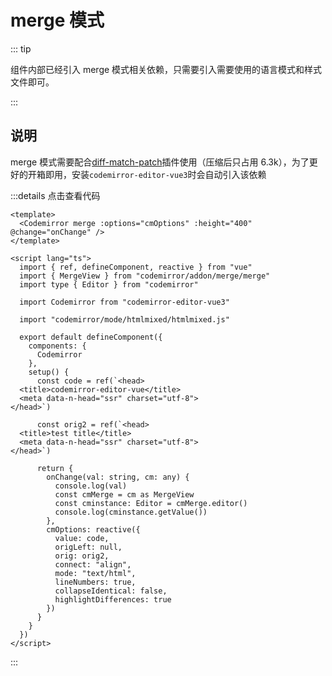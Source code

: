 # merge 模式

::: tip

组件内部已经引入 merge 模式相关依赖，只需要引入需要使用的语言模式和样式文件即可。

:::

## 说明

merge 模式需要配合[diff-match-patch](https://github.com/JackuB/diff-match-patch)插件使用（压缩后只占用 6.3k），为了更好的开箱即用，安装`codemirror-editor-vue3`时会自动引入该依赖

<component v-if="dynamicComponent" :is="dynamicComponent"></component>

<script >
import { shallowRef } from "vue"
export default {
  data() {
    return {
      dynamicComponent: null
    }
  },

  mounted() {
    import('../../../demo/mergeDemo.vue').then((module) => {
      this.dynamicComponent = shallowRef(module.default)
    })
  }
}
</script>

:::details 点击查看代码

```vue
<template>
  <Codemirror merge :options="cmOptions" :height="400" @change="onChange" />
</template>

<script lang="ts">
  import { ref, defineComponent, reactive } from "vue"
  import { MergeView } from "codemirror/addon/merge/merge"
  import type { Editor } from "codemirror"

  import Codemirror from "codemirror-editor-vue3"

  import "codemirror/mode/htmlmixed/htmlmixed.js"

  export default defineComponent({
    components: {
      Codemirror
    },
    setup() {
      const code = ref(`<head>
  <title>codemirror-editor-vue</title>
  <meta data-n-head="ssr" charset="utf-8">
</head>`)

      const orig2 = ref(`<head>
  <title>test title</title>
  <meta data-n-head="ssr" charset="utf-8">
</head>`)

      return {
        onChange(val: string, cm: any) {
          console.log(val)
          const cmMerge = cm as MergeView
          const cminstance: Editor = cmMerge.editor()
          console.log(cminstance.getValue())
        },
        cmOptions: reactive({
          value: code,
          origLeft: null,
          orig: orig2,
          connect: "align",
          mode: "text/html",
          lineNumbers: true,
          collapseIdentical: false,
          highlightDifferences: true
        })
      }
    }
  })
</script>
```

:::
